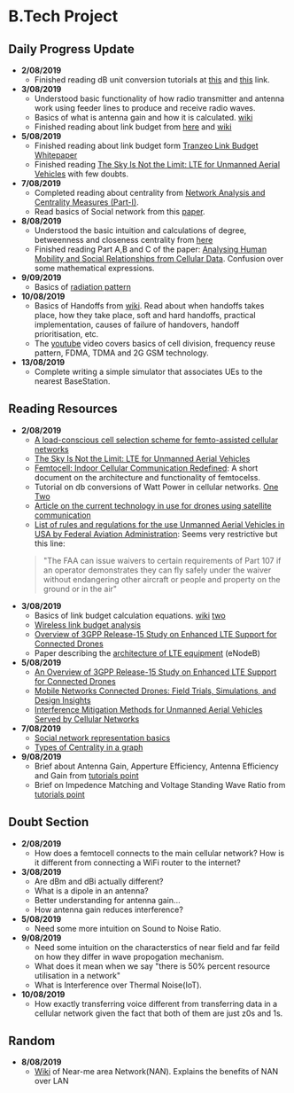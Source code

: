 # B.Tech Project 

## Daily Progress Update 
* **2/08/2019**
    * Finished reading dB unit conversion tutorials at [this](http://www.ittc.ku.edu/~jstiles/622/handouts/dB.pdf) and [this](http://www.rfcafe.com/references/electrical/decibel-tutorial.htm) link. 
* **3/08/2019** 
	* Understood basic functionality of how radio transmitter and antenna work using feeder lines to produce and receive radio waves. 
	* Basics of what is antenna gain and how it is calculated. [wiki](https://en.wikipedia.org/wiki/Antenna_gain)
	* Finished reading about link budget from [here](https://www.electronics-notes.com/articles/antennas-propagation/propagation-overview/radio-link-budget-formula-calculator.php) and [wiki](https://en.wikipedia.org/wiki/Link_budget)
* **5/08/2019** 
	* Finished reading about link budget form [Tranzeo Link Budget Whitepaper](http://www.tranzeo.com/allowed/Tranzeo_Link_Budget_Whitepaper.pdf)
	* Finished reading [The Sky Is Not the Limit: LTE for Unmanned Aerial Vehicles](https://ieeexplore.ieee.org/document/8337920) with few doubts. 
* **7/08/2019**
	* Completed reading about centrality from [Network Analysis and Centrality Measures (Part-I)](https://www.hackerearth.com/practice/notes/network-analysis-and-centrality-measures-part-i/). 
	* Read basics of Social network from this [paper](https://pdfs.semanticscholar.org/75a9/829c84e345595bc6d50322abb823fd8831eb.pdf).
* **8/08/2019**
	* Understood the basic intuition and calculations of degree, betweenness and closeness centrality from [here](https://cs.brynmawr.edu/Courses/cs380/spring2013/section02/slides/05_Centrality.pdf)
	* Finished reading Part A,B and C of the paper: [Analysing Human Mobility and Social Relationships from Cellular Data](https://ieeexplore.ieee.org/document/8256044). Confusion over some mathematical expressions. 
* **9/09/2019** 
	* Basics of [radiation pattern](https://www.tutorialspoint.com/antenna_theory/antenna_theory_radiation_pattern.htm)
* **10/08/2019**
	* Basics of Handoffs from [wiki](https://en.wikipedia.org/wiki/Handover). Read about when handoffs takes place, how they take place, soft and hard handoffs, practical implementation, causes of failure of handovers, handoff prioritisation, etc. 
	* The [youtube](https://www.youtube.com/watch?v=dhsphf0Mnhs&list=PLjGG94etKypKeb0nzyN9tSs_HCd5c4wXF&index=26) video covers basics of cell division, frequency reuse pattern, FDMA, TDMA and 2G GSM technology. 
* **13/08/2019** 
	* Complete writing a simple simulator that associates UEs to the nearest BaseStation. 


## Reading Resources 
* **2/08/2019**
	* [A load-conscious cell selection scheme for femto-assisted cellular networks](https://ieeexplore.ieee.org/document/6666543)
	* [The Sky Is Not the Limit: LTE for Unmanned Aerial Vehicles](https://ieeexplore.ieee.org/document/8337920)
	* [Femtocell: Indoor Cellular Communication Redefined](https://www.cse.wustl.edu/~jain/cse574-10/ftp/femto/index.html): A short document on the architecture and functionality of femtocelss. 
	* Tutorial on db conversions of Watt Power in cellular networks. [One](http://www.ittc.ku.edu/~jstiles/622/handouts/dB.pdf) [Two](http://www.rfcafe.com/references/electrical/decibel-tutorial.htm)
	* [Article on the current technology in use for drones using satellite communication](https://www.dronezon.com/learn-about-drones-quadcopters/what-is-drone-technology-or-how-does-drone-technology-work/)
	* [List of rules and regulations for the use Unmanned Aerial Vehicles in USA by Federal Aviation Administration](https://www.faa.gov/news/fact_sheets/news_story.cfm?newsId=22615): Seems very restrictive but this line:
	> "The FAA can issue waivers to certain requirements of Part 107 if an operator demonstrates they can fly safely under the waiver without endangering other aircraft or people and property on the ground or in the air" 
* **3/08/2019**
	* Basics of link budget calculation equations. [wiki](https://en.wikipedia.org/wiki/Link_budget) [two](https://www.electronics-notes.com/articles/antennas-propagation/propagation-overview/radio-link-budget-formula-calculator.php)
	* [Wireless link budget analysis](http://www.tranzeo.com/allowed/Tranzeo_Link_Budget_Whitepaper.pdf) 
	* [Overview of 3GPP Release-15 Study on Enhanced LTE Support for Connected Drones](https://arxiv.org/pdf/1805.00826.pdf)
	* Paper describing the [architecture of LTE equipment](https://www.fujitsu.com/global/documents/about/resources/publications/fstj/archives/vol48-1/paper11.pdf) (eNodeB)
* **5/08/2019**
	* [An Overview of 3GPP Release-15 Study on Enhanced LTE Support for Connected Drones](https://arxiv.org/abs/1805.00826)
	* [Mobile Networks Connected Drones: Field Trials, Simulations, and Design Insights](https://arxiv.org/abs/1801.10508)
	* [Interference Mitigation Methods for Unmanned Aerial Vehicles Served by Cellular Networks](https://arxiv.org/abs/1802.00223)
* **7/08/2019** 
	* [Social network representation basics](https://pdfs.semanticscholar.org/75a9/829c84e345595bc6d50322abb823fd8831eb.pdf)
	* [Types of Centrality in a graph](https://www.hackerearth.com/practice/notes/network-analysis-and-centrality-measures-part-i/)
* **9/08/2019**
	* Brief about Antenna Gain, Apperture Efficiency, Antenna Efficiency and Gain from [tutorials point](https://www.tutorialspoint.com/antenna_theory/antenna_theory_parameters.htm)
	* Brief on Impedence Matching and Voltage Standing Wave Ratio from [tutorials point](https://www.tutorialspoint.com/antenna_theory/antenna_theory_basic_parameters.htm)


## Doubt Section 
* **2/08/2019**
	* How does a femtocell connects to the main cellular network? How is it different from connecting a WiFi router to the internet?
* **3/08/2019** 
	* Are dBm and dBi actually different?
	* What is a dipole in an antenna?
	* Better understanding for antenna gain...
	* How antenna gain reduces interference?
* **5/08/2019** 
	* Need some more intuition on Sound to Noise Ratio.
* **9/08/2019** 
	* Need some intuition on the characterstics of near field and far feild on how they differ in wave propogation mechanism. 
	* What does it mean when we say "there is 50% percent resource utilisation in a network"
	* What is Interference over Thermal Noise(IoT). 
* **10/08/2019**
	* How exactly transferring voice different from transferring data in a cellular network given the fact that both of them are just z0s and 1s. 


## Random 
* **8/08/2019**
	* [Wiki](https://en.wikipedia.org/wiki/Near-me_area_network) of Near-me area Network(NAN). Explains the benefits of NAN over LAN
